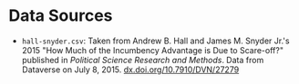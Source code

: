 # Data Sources

- `hall-snyder.csv`: Taken from Andrew B. Hall and James M. Snyder Jr.'s  2015 "How Much of the Incumbency Advantage is Due to Scare-off?" published in *Political Science Research and Methods*. Data from Dataverse on July 8, 2015. [dx.doi.org/10.7910/DVN/27279](http://dx.doi.org/10.7910/DVN/27279)
